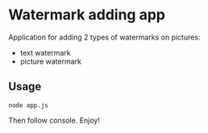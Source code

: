# Watermark adding app

Application for adding 2 types of watermarks on pictures:
- text watermark
- picture watermark

## Usage

```
node app.js
```

Then follow console. Enjoy!